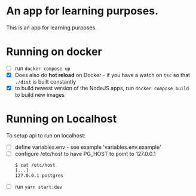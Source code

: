 # An app for learning purposes.

This is an app for learning purposes. 


# Running on docker

 - [ ] run `docker compose up`
 - [x] Does also do **hot reload** on Docker - if you have a watch on `tsc` so that `./dist` is built constantly 
 - [x] to build newest version of the NodeJS apps, run `docker compose build` to build new images

# Running on Localhost

To setup api to run on localhost:

 - [ ] define variables.env - see example 'variables.env.example'
 - [ ] configure /etc/host to have PG_HOST to point to 127.0.0.1
   ```
   $ cat /etc/host
   [...]
   127.0.0.1 postgres
   ```
 - [ ] run `yarn start:dev`